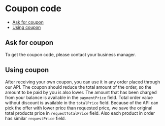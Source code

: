 # Coupon code

- [Ask for coupon](#ask-for-coupon)
- [Using coupon](#using-coupon)

## Ask for coupon

To get the coupon code, please contact your business manager.

## Using coupon

After receiving your own coupon, you can use it in any order placed through our API.
The coupon should reduce the total amount of the order, so the amount to be paid by you is also lower.
The amount that has been charged from your balance is available in the `paymentPrice` field. Total order value without discount is available in the `totalPrice` field.
Because of the API can pick the offer with lower price than requested price, we save the original total products price in `requestTotalPrice` field. Also each product in order has similar `requestPrice` field.

